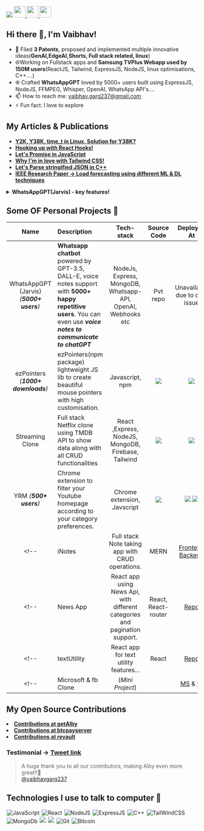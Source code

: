 ![](https://komarev.com/ghpvc/?username=vaibhavgarg237&color=green)
<a href="https://vaibhavgarg.me">
<img src="https://media.giphy.com/media/hvRJCLFzcasrR4ia7z/giphy.gif" width="30px">
<img src="https://emojis.slackmojis.com/emojis/images/1531849430/4246/blob-sunglasses.gif?1531849430" width="30"/>
</a><img src="https://media.giphy.com/media/WUlplcMpOCEmTGBtBW/giphy.gif" style='display:inline;' width="30">

## Hi there 👋, I'm Vaibhav!

- 🔬 Filed <b>3 Patents</b>, proposed and implemented multiple innovative ideas(<b>GenAI,EdgeAI,Shorts, Full stack related, linux</b>)
- 🌐Working on Fullstack apps and <b>Samsung TVPlus Webapp used by 150M users</b>(ReactJS, Tailwind, ExpressJS, NodeJS, linux optimisations, C++....)
- ֎ Crafted <b>WhatsAppGPT</b> loved by 5000+ users built using ExpressJS, NodeJS, FFMPEG, Whisper, OpenAI, WhatsApp API's....
- 📫 How to reach me: vaibhav.garg237@gmail.com
- ⚡ Fun fact: I love to explore
<!-- - 🤔 I’m looking for remote job! -->

## My Articles & Publications

- <a href="https://vaibhavgarg.hashnode.dev/y38k"> <b> Y2K, Y38K, time_t in Linux, Solution for Y38K? </b> </a>
- <a href="https://vaibhavgarg.hashnode.dev/react-hooks"> <b> Hooking up with React Hooks! </b> </a>
- <a href="https://vaibhavgarg.hashnode.dev/promises"> <b> Let's Promise in JavaScript </b> </a>
- <a href="https://vaibhavgarg.hashnode.dev/why-im-in-love-with-tailwind-css"> <b> Why I'm in love with Tailwind CSS!</b> </a>
- <a href="https://vaibhavgarg.hashnode.dev/parse-json-cpp"> <b> Let's Parse stringified JSON in C++ </b> </a>
- <a href="https://ieeexplore.ieee.org/document/9498349"> <b> IEEE Research Paper -> Load forecasting using different ML & DL techniques </b> </a>

<details >
<summary><strong>WhatsAppGPT(Jarvis) - key features!</strong></summary>
- Chat directly with <b>GPT-3.5</b> (chatGPT) on WhatsApp </br>
- Use <b>voice notes to communicate with chatGPT</b> </br>
- Enjoy <b>AI images</b> by simply adding the "image" keyword to your prompt </br>
- And while Jarvis supports <b>music</b>, I've disabled this feature. </br>
</details>

## Some OF Personal Projects 🌱

|                Name                | Description                                                                                                                                                       |                     Tech-stack                      |                                                                                                  Source Code                                                                                                  |                                                                                                                                                                                                                                                          Deployed At                                                                                                                                                                                                                                                          |                                                                                                               Demo Video                                                                                                                |
| :--------------------------------: | :---------------------------------------------------------------------------------------------------------------------------------------------------------------- | :-------------------------------------------------: | :-----------------------------------------------------------------------------------------------------------------------------------------------------------------------------------------------------------: | :---------------------------------------------------------------------------------------------------------------------------------------------------------------------------------------------------------------------------------------------------------------------------------------------------------------------------------------------------------------------------------------------------------------------------------------------------------------------------------------------------------------------------: | :-------------------------------------------------------------------------------------------------------------------------------------------------------------------------------------------------------------------------------------: |
|     WhatsAppGPT (Jarvis) _(**5000+ users**)_      | **Whatsapp chatbot** powered by GPT-3.5, DALL-E, voice notes support with **5000+ happy repetitive users**. You can even use **_voice notes to communicate to chatGPT_** | NodeJs, Express, MongoDB, Whatsapp-API, OpenAI, Webhooks etc  |  Pvt repo</a>  |                                                                                                                                                       Unavailable due to cost issue                                                                                                                              |                                  <a href="https://youtu.be/vw_AfDqt-kw" target="_blank"><img   src="https://img.shields.io/badge/YouTube-FF0000?style=for-the-badge&logo=youtube&logoColor=white"></a>                                  |
| ezPointers _(**1000+ downloads**)_ | ezPointers(npm package) lightweight JS lib to create beautiful mouse pointers with high customisation.                                                            |                   Javascript, npm                   |               <a href="https://github.com/vaibhavgarg237/ezPointers" target="_blank"><img  src="https://img.shields.io/badge/CODE-4eb6d0?style=for-the-badge&logo=github&logoColor=black"></a>                |                                                                                                                                                                           <a href="https://www.npmjs.com/package/ezpointers" target="_blank"><img   src="https://img.shields.io/badge/npm-CB3837?style=for-the-badge&logo=npm&logoColor=white"></a>                                                                                                                                                                           | [Round Eg](https://user-images.githubusercontent.com/67408018/202010052-7701596a-50a8-4e2d-ac29-c02f71c4152b.mp4) & [Shooter Eg](https://user-images.githubusercontent.com/67408018/202190510-d876f5c7-98a7-4fbe-b9b0-1d8d7462d6db.mp4) |
|          Streaming Clone           | Full stack Netflix clone using TMDB API to show data along with all CRUD functionalities                                                                          | React ,Express, NodeJS, MongoDB, Firebase, Tailwind | <a href="https://github.com/vaibhavgarg237/netflixClone" target="_blank"><img style="border-radius: 8%;"  src="https://img.shields.io/badge/CODE-4eb6d0?style=for-the-badge&logo=github&logoColor=black"></a> |                                                                                                                                                                    <a href="https://streamingclone.onrender.com/" target="_blank"><img style="border-radius: 8%;"  src="https://img.shields.io/badge/-website-green?style=for-the-badge&color=f16059"></a>                                                                                                                                                                    |                                  <a href="https://youtu.be/sYHnb4pkVzo" target="_blank"><img   src="https://img.shields.io/badge/YouTube-FF0000?style=for-the-badge&logo=youtube&logoColor=white"></a>                                  |
|       YRM _(**500+ users**)_       | Chrome extension to filter your Youtube homepage according to your category preferences.                                                                          |             Chrome extension, Javscript             |     <a href="https://github.com/vaibhavgarg237/Youtube-Recommendation-Modifier" target="_blank"><img  src="https://img.shields.io/badge/CODE-4eb6d0?style=for-the-badge&logo=github&logoColor=black"></a>     | <a href="https://microsoftedge.microsoft.com/addons/detail/youtube-recommendation-mo/lifhdhloggjmjfbhbgnjfjbhjfidinol" target="_blank"><img   src="https://img.shields.io/badge/Microsoft_Edge-0078D7?style=for-the-badge&logo=Microsoft-edge&logoColor=white"></a> <a href="https://chrome.google.com/webstore/detail/youtube-recommendation-mo/okiekjodafhephhckglfhcbamodkdibo" target="_blank"><img   src="https://img.shields.io/badge/Google_chrome-4285F4?style=for-the-badge&logo=Google-chrome&logoColor=white"></a> |                                  <a href="https://youtu.be/S_7y7j_Z8v0" target="_blank"><img   src="https://img.shields.io/badge/YouTube-FF0000?style=for-the-badge&logo=youtube&logoColor=white"></a>                                  |
<!-- |               iNotes               | Full stack Note taking app with CRUD operations.                                                                                                                  |                        MERN                         |                                           [Frontend](https://github.com/vaibhavgarg237/iNotes-frontend) [Backend](https://github.com/vaibhavgarg237/iNotes-backend)                                           |                                                                                                                                                                                                                                        [Render](https://inotes-frontend.onrender.com)                                                                                                                                                                                                                                         |                                                                                                                  []()                                                                                                                   | -->
<!-- |              News App              | React app using News Api, with different categories and pagination support.                                                                                       |                 React, React-router                 |                                                                               [Repo](https://github.com/vaibhavgarg237/newsapp)                                                                               |                                                                                                                                                                                                                                         [Render](https://newsapp-vggs.onrender.com/)                                                                                                                                                                                                                                          |                                                                                                                  []()                                                                                                                   | -->
<!-- |            textUtility             | React app for text utility features...                                                                                                                            |                        React                        |                                                                             [Repo](https://github.com/vaibhavgarg237/textUtility)                                                                             |                                                                                                                                                                                                                                       [Render](https://text-utils-react.onrender.com/)                                                                                                                                                                                                                                        |                                                           [Demo Video](https://user-images.githubusercontent.com/67408018/185799400-fa266e62-fdf8-478e-85ae-f14508e20fa7.mp4)                                                           | -->
<!-- |        Microsoft & fb Clone        | (_Mini Project_)                                                                                                                                                  |                                                     |                                                [MS](https://github.com/vaibhavgarg237/microsoftClone) & [fb](https://github.com/vaibhavgarg237/facebookClone)                                                 |                                                                                                                                                                                                                        [MS](https://mstailwind.onrender.com/) & [fb](https://fbtailwind.onrender.com/)                                                                                                                                                                                                                        |                                                                                                                  []()                                                                                                                   | -->

<!-- Checkout www.vaibhavgarg.tech -->

## My Open Source Contributions

<li>
<b><a href="https://github.com/getAlby/lightning-browser-extension/commits?author=vaibhavgarg237">Contributions at getAlby</a></b>
<br>
<li>
<b><a href="https://github.com/btcpayserver/directory.btcpayserver.org/commits?author=vaibhavgarg237">Contributions at btcpayserver</a></b>
<br>
<li>
<b><a href="https://github.com/revault/revaultd/commits?author=vaibhavgarg237">Contributions at revault</a></b>
<br>

### Testimonial -> <a href="https://twitter.com/getAlby/status/1605571133457149952?s=20">Tweet link</a>

<blockquote class="twitter-tweet">
  <p lang="en" dir="ltr">A huge thank you to all our contributors, making Alby even more great!!🚀<br>
  <a href="https://twitter.com/vaibhavgarg237">@vaibhavgarg237</a></p>
</blockquote>
<!-- 
| 🎁 Repo                                                                                                                                                                              | Description                                      | Issues                                                                        | ✨ Pull Request                                                                                                                                                                                                                                                        |
| ------------------------------------------------------------------------------------------------------------------------------------------------------------------------------------ | ------------------------------------------------ | ----------------------------------------------------------------------------- | ---------------------------------------------------------------------------------------------------------------------------------------------------------------------------------------------------------------------------------------------------------------------- |
| [![Github Repo](https://img.shields.io/badge/getAlby-lightning--browser--extension-blue?style=flat-square)](https://github.com/getAlby/lightning-browser-extension)                  | refactor: form el for ConfirmorCancel            | [#1617](https://github.com/getAlby/lightning-browser-extension/issues/1617)   | [getAlby#1816](https://github.com/getAlby/lightning-browser-extension/pull/1816)                                                                                                                                                                                       |
| [![Github Repo](https://img.shields.io/badge/getAlby-lightning--browser--extension-blue?style=flat-square)](https://github.com/getAlby/lightning-browser-extension)                  | fix: disable input fields on Create Invoice      | [#1659](https://github.com/getAlby/lightning-browser-extension/issues/1659)   | [getAlby#1668](https://github.com/getAlby/lightning-browser-extension/pull/1668)                                                                                                                                                                                       |
| [![Github Repo](https://img.shields.io/badge/getAlby-lightning--browser--extension-blue?style=flat-square)](https://github.com/getAlby/lightning-browser-extension)                  | fix: input placeholder got cut (send)            | [#1517](https://github.com/getAlby/lightning-browser-extension/issues/1517)   | [getAlby#1591](https://github.com/getAlby/lightning-browser-extension/pull/1591)                                                                                                                                                                                       |
| [![Github Repo](https://img.shields.io/badge/getAlby-lightning--browser--extension-blue?style=flat-square)](https://github.com/getAlby/lightning-browser-extension)                  | fix(lnurlpay): disable input fields buttons      | [#1572](https://github.com/getAlby/lightning-browser-extension/issues/1572)   | [getAlby#1576](https://github.com/getAlby/lightning-browser-extension/pull/1576)                                                                                                                                                                                       |
| [![Github Repo](https://img.shields.io/badge/getAlby-lightning--browser--extension-blue?style=flat-square)](https://github.com/getAlby/lightning-browser-extension)                  | fix: remove Remember & set budget from send      | [#1510](https://github.com/getAlby/lightning-browser-extension/issues/1510)   | [getAlby#1541](https://github.com/getAlby/lightning-browser-extension/pull/1541)                                                                                                                                                                                       |
| [![Github Repo](https://img.shields.io/badge/getAlby-lightning--browser--extension-blue?style=flat-square)](https://github.com/getAlby/lightning-browser-extension)                  | fix: text displayed with tags                    | [#1597](https://github.com/getAlby/lightning-browser-extension/issues/1597)   | [getAlby#1604](https://github.com/getAlby/lightning-browser-extension/pull/1604)                                                                                                                                                                                       |
| [![Github Repo](https://img.shields.io/badge/getAlby-lightning--browser--extension-blue?style=flat-square)](https://github.com/getAlby/lightning-browser-extension)                  | fix: close text to switch (settings)             | [#1596](https://github.com/getAlby/lightning-browser-extension/issues/1596)   | [getAlby#1607](https://github.com/getAlby/lightning-browser-extension/pull/1607)                                                                                                                                                                                       |
| [![Github Repo](https://img.shields.io/badge/getAlby-lightning--browser--extension-blue?style=flat-square)](https://github.com/getAlby/lightning-browser-extension)                  | docs: update working node version                | [#237](https://github.com/getAlby/lightning-browser-extension/issues/237)     | [getAlby#1589](https://github.com/getAlby/lightning-browser-extension/pull/1589)                                                                                                                                                                                       |
| [![Github Repo](https://img.shields.io/badge/btcpayserver-directory.btcpayserver.org-blue?style=flat-square)](https://github.com/btcpayserver/directory.btcpayserver.org/)           | [feat]add supporters(donors) logos after entries | [#88](https://github.com/btcpayserver/directory.btcpayserver.org/issues/88)   | [btcPayServer#347](https://github.com/btcpayserver/directory.btcpayserver.org/pull/347)                                                                                                                                                                                |
| [![Github Repo](https://img.shields.io/badge/btcpayserver-directory.btcpayserver.org-blue?style=flat-square)](https://github.com/btcpayserver/directory.btcpayserver.org/)           | [feat] add onion url icon when added             | [#199](https://github.com/btcpayserver/directory.btcpayserver.org/issues/199) | [btcPayServer#348](https://github.com/btcpayserver/directory.btcpayserver.org/pull/348)                                                                                                                                                                                |
| [![Github Repo](https://img.shields.io/badge/btcpayserver-directory.btcpayserver.org-blue?style=flat-square)](https://github.com/btcpayserver/directory.btcpayserver.org/)           | [Warning] remove react unique key warning        | [#349](https://github.com/btcpayserver/directory.btcpayserver.org/issues/349) | [btcPayServer#350](https://github.com/btcpayserver/directory.btcpayserver.org/pull/350)                                                                                                                                                                                |
| [![Github Repo](https://img.shields.io/badge/btcpayserver-directory.btcpayserver.org-blue?style=flat-square)](https://github.com/btcpayserver/directory.btcpayserver.org/issues/344) | Nits                                             | [#344](https://github.com/btcpayserver/directory.btcpayserver.org/issues/344) | <a href="https://github.com/btcpayserver/directory.btcpayserver.org/pull/345"> PR-1 </a> <a href="https://github.com/btcpayserver/directory.btcpayserver.org/pull/332">PR-2</a> <a href="https://github.com/btcpayserver/directory.btcpayserver.org/pull/343">PR-3</a> | -->

<!-- https://github.com/getAlby/lightning-browser-extension -->
<!-- https://github.com/btcpayserver/directory.btcpayserver.org/ -->

## Technologies I use to talk to computer 🤔

<p align="left">
<img  style="margin: 1px;" alt="JavaScript" src="https://img.shields.io/badge/javascript%20-%23323330.svg?&style=for-the-badge&logo=javascript&logoColor=%23F7DF1E"/>
<img  style="margin: 1px;" alt="React" src="https://img.shields.io/badge/react%20-%2320232a.svg?&style=for-the-badge&logo=react&logoColor=%2361DAFB"/>
<img  style="margin: 1px;" alt="NodeJS" src="https://img.shields.io/badge/Node.js-43853D?style=for-the-badge&logo=node.js&logoColor=white"/>
<img  style="margin: 1px;" alt="ExpressJS" src="https://img.shields.io/badge/Express.js-404D59?style=for-the-badge"/>
<img  style="margin: 1px;" alt="C++" src="https://img.shields.io/badge/C%2B%2B-00599C?style=for-the-badge&logo=c%2B%2B&logoColor=white"/>
<img  style="margin: 1px;" alt="TailWindCSS" src="https://img.shields.io/badge/Tailwind_CSS-38B2AC?style=for-the-badge&logo=tailwind-css&logoColor=white"/>
<img  style="margin: 1px;" alt="MongoDb" src="https://img.shields.io/badge/MongoDB-4EA94B?style=for-the-badge&logo=mongodb&logoColor=white"/>
<!-- <img  style="margin: 1px;" alt="Bootstrap" src="https://img.shields.io/badge/Bootstrap-563D7C?style=for-the-badge&logo=bootstrap&logoColor=whit"/> -->
<!-- <img  style="margin: 1px;" alt="CSS" src="https://img.shields.io/badge/HTML5-E34F26?style=for-the-badge&logo=html5&logoColor=white"/> -->
<img  style="margin: 1px;" src="https://img.shields.io/badge/CSS3-1572B6?style=for-the-badge&logo=css3&logoColor=white">
<img  style="margin: 1px;" src="https://img.shields.io/badge/TypeScript-007ACC?style=for-the-badge&logo=typescript&logoColor=white">
<img  style="margin: 1px;" alt="Git" src="https://img.shields.io/badge/git%20-%23F05033.svg?&style=for-the-badge&logo=git&logoColor=white"/>
<!-- <img  style="margin: 1px;" alt="GitHub" src="https://img.shields.io/badge/github%20-%23121011.svg?&style=for-the-badge&logo=github&logoColor=white"/> -->
<img  style="margin: 1px;" alt="Bitcoin" src="https://img.shields.io/badge/Bitcoin-000?style=for-the-badge&logo=bitcoin&logoColor=white"/>
<!-- <img  style="margin: 1px;" alt="VSCODE" src="	https://img.shields.io/badge/VSCode-0078D4?style=for-the-badge&logo=visual%20studio%20code&logoColor=white"/>
<img  style="margin: 1px;" alt="VIsual Studio" src="https://img.shields.io/badge/Visual_Studio-5C2D91?style=for-the-badge&logo=visual%20studio&logoColor=white"/> -->

</p>
<!-- <p>&nbsp;</p> -->
<!-- <p>&nbsp;</p> -->
<!-- <br> -->

<!-- <div align="center"> -->
<!-- [Vaibhav's GitHub stats](https://github-readme-stats.vercel.app/api?username=vaibhavgarg237&show_icons=true&theme=radical) -->

<!-- ![Vaibhav's GitHub streak](https://github-readme-streak-stats.herokuapp.com/?user=vaibhavgarg237&theme=blue-green) -->

<!-- </div> -->

<!-- <div align="center">
<a href="https://www.linkedin.com/in/vaibhavgargdtu/" target="_blank">
  <img  width="28px" src="https://cdn.pixabay.com/photo/2017/08/22/11/56/linked-in-2668700_1280.png" />
</a>
<a href="https://twitter.com/vaibhavgarg1901" target="_blank">
  <img width="28px" src="https://as1.ftcdn.net/v2/jpg/03/20/88/34/1000_F_320883488_PMmkQget359WtY6foB1xFN3Wcvus6WTM.jpg" />
</a>
<a href="mailto:vaibhav.garg237@gmail.com">
  <img width="26px" src="https://logodownload.org/wp-content/uploads/2018/03/gmail-logo-16.png" />
</a>
<a href="https://www.codechef.com/users/vaibhavgarg237" target="_blank">
  <img width="26px" src="https://i.pinimg.com/originals/c5/d9/fc/c5d9fc1e18bcf039f464c2ab6cfb3eb6.jpg" />
</a>
<a href="https://leetcode.com/Vaibhavgarg237/" target="_blank">
  <img alt="Medium" src="https://img.shields.io/badge/LeetCode-000000?style=for-the-badge&logo=LeetCode&logoColor=#d16c06" />
</a>
</div> -->

<!-- <p>&nbsp;</p> -->

<!-- <div align="center">
    <img src="https://cultofthepartyparrot.com/parrots/hd/githubparrot.gif" width="25" height="25"/>
    <img src="https://cultofthepartyparrot.com/flags/hd/iranparrot.gif" width="25" height="25"/>
    <img src="https://cultofthepartyparrot.com/parrots/asyncparrot.gif" width="36" height="25"/>
    <img src="https://cultofthepartyparrot.com/parrots/exceptionallyfastparrot.gif" width="25" height="25"/>
    <img src="https://cultofthepartyparrot.com/parrots/hd/60fpsparrot.gif" width="25" height="25"/>
    <img src="https://cultofthepartyparrot.com/parrots/hd/jumpingparrot.gif" width="25" height="25"/>
    <img src="https://cultofthepartyparrot.com/parrots/hd/opensourceparrot.gif" width="25" height="25"/>
    <img src="https://cultofthepartyparrot.com/parrots/hd/dealwithitnowparrot.gif" width="25" height="25"/>
    <img src="https://cultofthepartyparrot.com/parrots/hd/hypnoparrotlight.gif" width="25" height="25"/>
    <img src="https://cultofthepartyparrot.com/parrots/databaseparrot.gif" width="25" height="25"/>
    <img src="https://cultofthepartyparrot.com/parrots/fixparrot.gif" width="36" height="25"/>
    <img src="https://cultofthepartyparrot.com/parrots/hd/laptop_parrot.gif" width="25" height="25"/>
    <img src="https://cultofthepartyparrot.com/parrots/hd/spinningparrot.gif" width="25" height="25"/>
    <img src="https://cultofthepartyparrot.com/parrots/hd/levitationparrot.gif" width="25" height="25"/>
    <img src="https://cultofthepartyparrot.com/parrots/hd/meldparrot.gif" width="25" height="25"/>
    <img src="https://cultofthepartyparrot.com/parrots/slomoparrot.gif" width="25" height="25"/>
    <img src="https://cultofthepartyparrot.com/parrots/hd/moonwalkingparrot.gif" width="25" height="25"/>
    <img src="https://cultofthepartyparrot.com/parrots/hd/stableparrot.gif" width="25" height="25"/>
    <img src="https://cultofthepartyparrot.com/parrots/hd/scienceparrot.gif" width="25" height="25"/>
    <img src="https://cultofthepartyparrot.com/parrots/hd/pirateparrot.gif" width="25" height="25"/>
    <img src="https://cultofthepartyparrot.com/parrots/hd/footballparrot.gif" width="25" height="25"/>
    <img src="https://cultofthepartyparrot.com/parrots/hd/illuminatiparrot.gif" width="25" height="25"/>
    <img src="https://cultofthepartyparrot.com/parrots/hd/hypnoparrotdark.gif" width="25" height="25"/>
    <img src="https://cultofthepartyparrot.com/parrots/hd/mustacheparrot.gif" width="25" height="25"/>
</div> -->

<!--

Here are some ideas to get you started:

- 🔭 I’m currently working on ...
- 🌱 I’m currently learning ...
- 👯 I’m looking to collaborate on ...
- 🤔 I’m looking for help with ...
- 💬 Ask me about ...
- 📫 How to reach me: ...
- 😄 Pronouns: ...
- ⚡ Fun fact: ...
### My Experiences 🙌
### About Me 🚀
### Honors & Awards 🏅

-->
